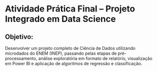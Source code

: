 # Atividade Prática Final – Projeto Integrado em Data Science

## Objetivo:
Desenvolver um projeto completo de Ciência de Dados utilizando microdados do ENEM (INEP), passando pelas etapas de pré-processamento, análise exploratória em formato de relatório, visualização em Power BI e aplicação de algoritmos de regressão e classificação.